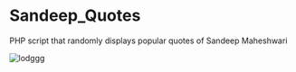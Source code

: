 # Sandeep_Quotes
PHP script that randomly displays popular quotes of Sandeep Maheshwari 

![lodggg](https://user-images.githubusercontent.com/16975766/27967157-9657d2d4-635f-11e7-99b8-dcbbc611cf5d.gif)
